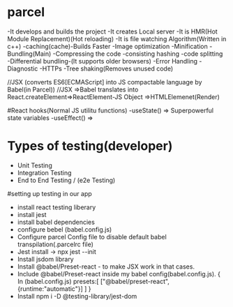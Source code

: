 # parcel
-It develops and builds the project
-It creates Local server 
-It is HMR(Hot Module Replacement)(Hot reloading)
-It is file watching Algorithm(Written in c++)
-caching(cache)-Builds Faster
-Image optimization
-Minification
-Bundling(Main)
-Compressing the code
-consisting hashing
-code splitting
-Differential bundling-(It supports older browsers)
-Error Handling
-Diagnostic
-HTTPs
-Tree shaking(Removes unused code)


//JSX (converts ES6[ECMAScript] into JS compactable language by Babel(in Parcel))
//JSX =>Babel translates into React.createElement=>ReactElement-JS Object =>HTMLElemenet(Render)


#React hooks(Normal JS utilitu functions)
    -useState() => Superpowerful state variables
    -useEffect() => 


# Types of testing(developer)
- Unit Testing
- Integration Testing
- End to End Testing / (e2e Testing)

#setting up testing in our app
- install react testing liberary
- install jest
- install babel dependencies
- configure bebel (babel.config.js)
- Configure parcel Config file to disable default babel transpilation(.parcelrc file)
- Jest install -> npx jest --init
- Install jsdom library
- Install @babel/Preset-react - to make JSX work in that cases.
- Include @babel/Preset-react inside my babel config(babel.config.js).
    {   In (babel.config.js)
        presets:[
            ["@babel/preset-react",{runtime:"automatic"}]
        ]
    }
- Install npm i -D @testing-library/jest-dom


